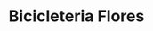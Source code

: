 ---
title: "Bicicleteria Flores"
url: /ciudad-autonoma-de-buenos-aires/bicicleteria-flores/
shop: bicicleta
---